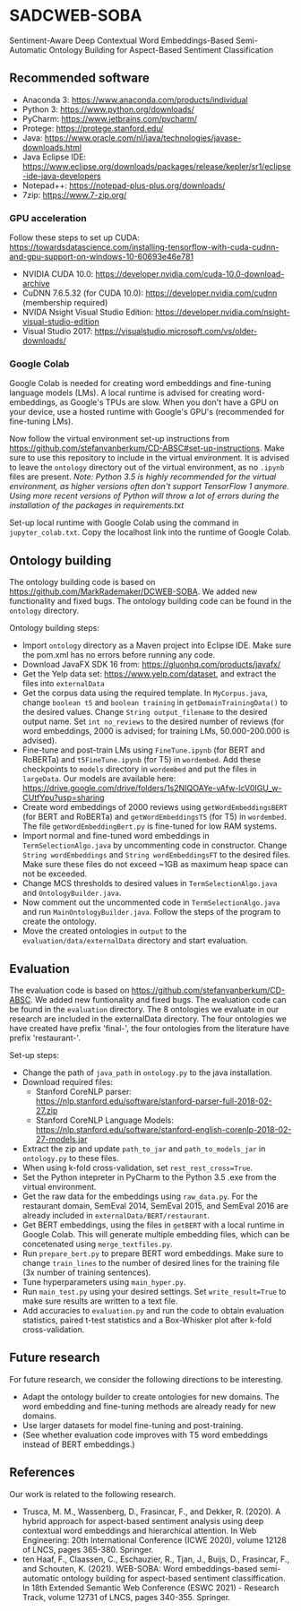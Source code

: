 # SADCWEB-SOBA
Sentiment-Aware Deep Contextual Word Embeddings-Based Semi-Automatic Ontology Building for Aspect-Based Sentiment Classification

## Recommended software
- Anaconda 3: https://www.anaconda.com/products/individual
- Python 3: https://www.python.org/downloads/
- PyCharm: https://www.jetbrains.com/pycharm/
- Protege: https://protege.stanford.edu/
- Java: https://www.oracle.com/nl/java/technologies/javase-downloads.html
- Java Eclipse IDE: https://www.eclipse.org/downloads/packages/release/kepler/sr1/eclipse-ide-java-developers
- Notepad++: https://notepad-plus-plus.org/downloads/
- 7zip: https://www.7-zip.org/

### GPU acceleration
Follow these steps to set up CUDA: https://towardsdatascience.com/installing-tensorflow-with-cuda-cudnn-and-gpu-support-on-windows-10-60693e46e781
- NVIDIA CUDA 10.0: https://developer.nvidia.com/cuda-10.0-download-archive
- CuDNN 7.6.5.32 (for CUDA 10.0): https://developer.nvidia.com/cudnn (membership required)
- NVIDA Nsight Visual Studio Edition: https://developer.nvidia.com/nsight-visual-studio-edition
- Visual Studio 2017: https://visualstudio.microsoft.com/vs/older-downloads/

### Google Colab
Google Colab is needed for creating word embeddings and fine-tuning language models (LMs). A local runtime is advised for creating word-embeddings, as Google's TPUs are slow. When you don't have a GPU on your device, use a hosted runtime with Google's GPU's (recommended for fine-tuning LMs).

Now follow the virtual environment set-up instructions from https://github.com/stefanvanberkum/CD-ABSC#set-up-instructions. Make sure to use this repository to include in the virtual environment. It is advised to leave the `ontology` directory out of the virtual environment, as no `.ipynb` files are present. _Note: Python 3.5 is highly recommended for the virtual environment, as higher versions often don't support TensorFlow 1 anymore. Using more recent versions of Python will throw a lot of errors during the installation of the packages in requirements.txt_

Set-up local runtime with Google Colab using the command in `jupyter_colab.txt`. Copy the localhost link into the runtime of Google Colab.

## Ontology building
The ontology building code is based on https://github.com/MarkRademaker/DCWEB-SOBA. We added new functionality and fixed bugs. The ontology building code can be found in the `ontology` directory.

Ontology building steps:
- Import `ontology` directory as a Maven project into Eclipse IDE. Make sure the pom.xml has no errors before running any code.
- Download JavaFX SDK 16 from: https://gluonhq.com/products/javafx/
- Get the Yelp data set: https://www.yelp.com/dataset, and extract the files into `externalData`
- Get the corpus data using the required template. In `MyCorpus.java`, change `boolean t5` and `boolean training` in `getDomainTrainingData()` to the desired values. Change `String output_filename` to the desired output name. Set `int no_reviews` to the desired number of reviews (for word embeddings, 2000 is advised; for training LMs, 50.000-200.000 is advised).
- Fine-tune and post-train LMs using `FineTune.ipynb` (for BERT and RoBERTa) and `t5FineTune.ipynb` (for T5) in `wordembed`. Add these checkpoints to `models` directory in `wordembed` and put the files in `largeData`. Our models are available here: https://drive.google.com/drive/folders/1s2NIQOAYe-vAfw-lcV0IGU_w-CUtfYpu?usp=sharing
- Create word embeddings of 2000 reviews using `getWordEmbeddingsBERT` (for BERT and RoBERTa) and `getWordEmbeddingsT5` (for T5) in `wordembed`. The file `getWordEmbeddingBert.py` is fine-tuned for low RAM systems. 
- Import normal and fine-tuned word embeddings in `TermSelectionAlgo.java` by uncommenting code in constructor. Change `String wordEmbeddings` and `String wordEmbeddingsFT` to the desired files. Make sure these files do not exceed ~1GB as maximum heap space can not be exceeded. 
- Change MCS thresholds to desired values in `TermSelectionAlgo.java` and `OntologyBuilder.java`.
- Now comment out the uncommented code in `TermSelectionAlgo.java` and run `MainOntologyBuilder.java`. Follow the steps of the program to create the ontology. 
- Move the created ontologies in `output` to the `evaluation/data/externalData` directory and start evaluation.

## Evaluation
The evaluation code is based on https://github.com/stefanvanberkum/CD-ABSC. We added new funtionality and fixed bugs. The evaluation code can be found in the `evaluation` directory. The 8 ontologies we evaluate in our research are included in the externalData directory. The four ontologies we have created have prefix 'final-', the four ontologies from the literature have prefix 'restaurant-'.

Set-up steps:
- Change the path of `java_path` in `ontology.py` to the java installation.
- Download required files:
  -  Stanford CoreNLP parser: https://nlp.stanford.edu/software/stanford-parser-full-2018-02-27.zip
  -  Stanford CoreNLP Language Models: https://nlp.stanford.edu/software/stanford-english-corenlp-2018-02-27-models.jar
-  Extract the zip and update `path_to_jar` and `path_to_models_jar` in `ontology.py` to these files.
-  When using k-fold cross-validation, set `rest_rest_cross=True`.
-  Set the Python intepreter in PyCharm to the Python 3.5 .exe from the virtual environment. 
-  Get the raw data for the embeddings using `raw_data.py`. For the restaurant domain, SemEval 2014, SemEval 2015, and SemEval 2016 are already included in `externalData/BERT/restaurant`.
-  Get BERT embeddings, using the files in `getBERT` with a local runtime in Google Colab. This will generate multiple embedding files, which can be concetenated using `merge_textfiles.py`.
-  Run `prepare_bert.py` to prepare BERT word embeddings. Make sure to change `train_lines` to the number of desired lines for the training file (3x number of training sentences).
-  Tune hyperparameters using `main_hyper.py`.
-  Run `main_test.py` using your desired settings. Set `write_result=True` to make sure results are written to a text file.
-  Add accuracies to `evaluation.py` and run the code to obtain evaluation statistics, paired t-test statistics and a Box-Whisker plot after k-fold cross-validation.

## Future research
For future research, we consider the following directions to be interesting. 
- Adapt the ontology builder to create ontologies for new domains. The word embedding and fine-tuning methods are already ready for new domains.
- Use larger datasets for model fine-tuning and post-training.
- (See whether evaluation code improves with T5 word embeddings instead of BERT embeddings.)

## References
Our work is related to the following research.
- Trusca, M. M., Wassenberg, D., Frasincar, F., and Dekker, R. (2020). A hybrid approach for aspect-based sentiment analysis using deep contextual word embeddings and hierarchical attention. In Web Engineering: 20th International Conference (ICWE 2020), volume 12128 of LNCS, pages 365-380. Springer.
- ten Haaf, F., Claassen, C., Eschauzier, R., Tjan, J., Buijs, D., Frasincar, F., and Schouten, K.
(2021). WEB-SOBA: Word embeddings-based semi-automatic ontology building for aspect-based sentiment classiffication. In 18th Extended Semantic Web Conference (ESWC 2021) -
Research Track, volume 12731 of LNCS, pages 340-355. Springer.
